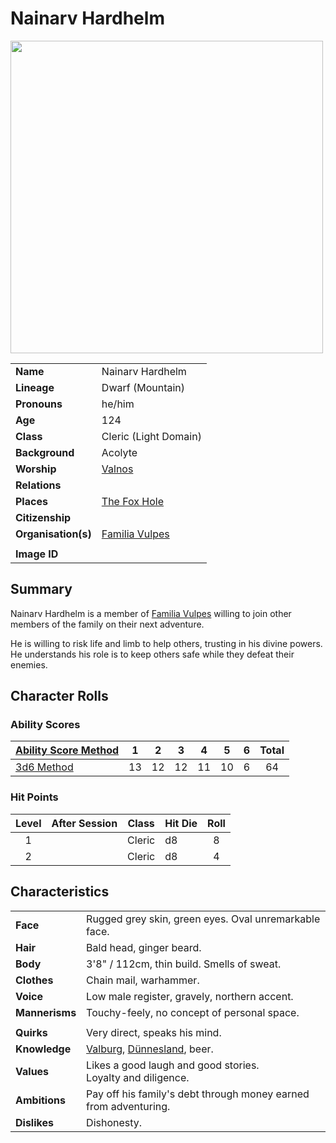 # Nainarv Hardhelm

<img src="https://raw.githubusercontent.com/jesskelsall/astarus-images/main/characters/portraits/imageid.png" height="500" />

|||
| --- | --- |
| **Name** | Nainarv Hardhelm | character.4
| **Lineage** | Dwarf (Mountain) |
| **Pronouns** | he/him |
| **Age** | 124 |
| **Class** | Cleric (Light Domain) |
| **Background** | Acolyte |
| **Worship** | [Valnos](../gods/deities/valnos.md) |
| **Relations** | |
| **Places** | [The Fox Hole](../places/buildings/the-fox-hole.md) |
| **Citizenship** | |
| **Organisation(s)** | [Familia Vulpes](../organisations/familia-vulpes.md) |
|||
| **Image ID** | |

## Summary

Nainarv Hardhelm is a member of [Familia Vulpes](../organisations/familia-vulpes.md) willing to join other members of the family on their next adventure.

He is willing to risk life and limb to help others, trusting in his divine powers. He understands his role is to keep others safe while they defeat their enemies.

## Character Rolls

### Ability Scores

| [Ability Score Method](../mechanics/ability-score-method/ability-score-method.md) | 1 | 2 | 3 | 4 | 5 | 6 | Total |
| --- |:---:|:---:|:---:|:---:|:---:|:---:|:---:|
| [3d6 Method](../mechanics/ability-score-method/3d6-method.md) | 13 | 12 | 12 | 11 | 10 | 6 | 64 |

### Hit Points

| Level | After Session | Class | Hit Die | Roll |
|:---:|:---:| --- | --- |:---:|
| 1 || Cleric | d8 | 8 |
| 2 || Cleric | d8 | 4 |

## Characteristics

| | |
| --- | --- |
| **Face** | Rugged grey skin, green eyes. Oval unremarkable face. | characteristics.2
| **Hair** | Bald head, ginger beard. |
| **Body** | 3'8" / 112cm, thin build. Smells of sweat. |
| **Clothes** | Chain mail, warhammer. |
| **Voice** | Low male register, gravely, northern accent. |
| **Mannerisms** | Touchy-feely, no concept of personal space. |
| | |
| **Quirks** | Very direct, speaks his mind. |
| **Knowledge** | [Valburg](../civilisations/nilsavnic-alliance/states/valburg.md), [Dünnesland](../places/towns/dunnesland.md), beer. |
| **Values** | Likes a good laugh and good stories.<br>Loyalty and diligence. |
| **Ambitions** | Pay off his family's debt through money earned from adventuring. |
| **Dislikes** | Dishonesty. |
